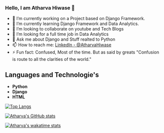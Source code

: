### Hello, I am Atharva Hiwase 👋

- 🔭 I’m currently working on a Project based on Django Framework.
- 🌱 I’m currently learning Django Framework and Data Analytics.
- 👯 I’m looking to collaborate on youtube and Tech Blogs
- 🤔 I’m looking for a full time job in Data Analytics 
- 💬 Ask me about Django and Stuff realted to Python 
- 📫 How to reach me: [LinkedIn - @AtharvaHiwase](https://www.linkedin.com/in/atharva-hiwase-92810014b/)
- ⚡ Fun fact: Confused, Most of the time. But as said by greats "Confusion is route to all the clarities of the world."

## Languages and Technologie's
* **Python**                                                                              
* **Django** 
* **HTML**

[![Top Langs](https://github-readme-stats.vercel.app/api/top-langs/?username=atharva07)](https://github.com/indieD3v/github-readme-stats)


[![Atharva's GitHub stats](https://github-readme-stats.vercel.app/api?username=atharva07&show_icons=true&theme=radical)](https://github.com/anuraghazra/github-readme-stats)

[![Atharva's wakatime stats](https://github-readme-stats.vercel.app/api/wakatime?username=taxidriver)](https://github.com/anuraghazra/github-readme-stats)
